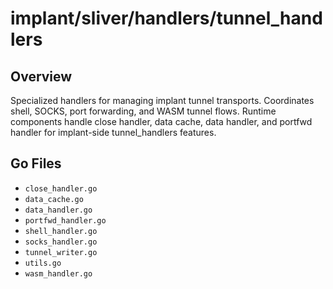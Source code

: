 # implant/sliver/handlers/tunnel_handlers

## Overview

Specialized handlers for managing implant tunnel transports. Coordinates shell, SOCKS, port forwarding, and WASM tunnel flows. Runtime components handle close handler, data cache, data handler, and portfwd handler for implant-side tunnel_handlers features.

## Go Files

- `close_handler.go`
- `data_cache.go`
- `data_handler.go`
- `portfwd_handler.go`
- `shell_handler.go`
- `socks_handler.go`
- `tunnel_writer.go`
- `utils.go`
- `wasm_handler.go`
